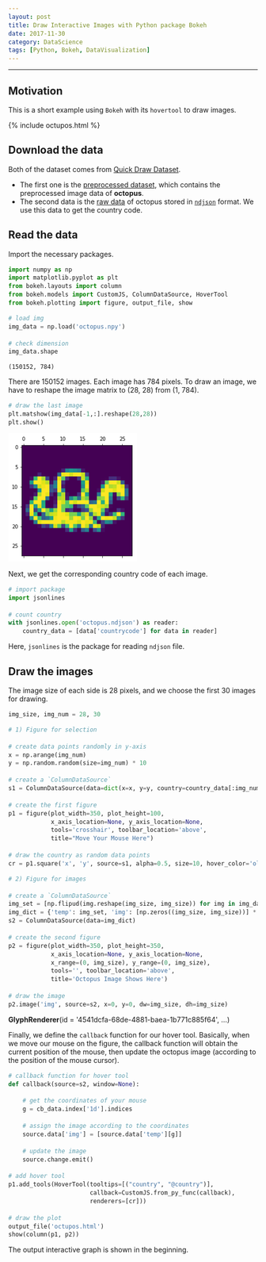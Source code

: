 ```yaml
---
layout: post
title: Draw Interactive Images with Python package Bokeh
date: 2017-11-30
category: DataScience
tags: [Python, Bokeh, DataVisualization]
---
```


---

## Motivation
This is a short example using `Bokeh` with its `hovertool` to draw images.

<div class="row">
  <div class="col-lg-1">
  </div>
  <div class="col-lg-auto">
    {% include octupos.html %}
  </div>
  <div class="col-lg-1">
  </div>
</div>

## Download the data
Both of the dataset comes from [Quick Draw Dataset](https://github.com/googlecreativelab/quickdraw-dataset#the-raw-moderated-dataset).
- The first one is the [preprocessed dataset](https://storage.cloud.google.com/quickdraw_dataset/full/numpy_bitmap/octopus.npy?_ga=2.259297098.-1542652997.1508970834), which contains the preprocessed image data of **octopus**.
- The second data is the [raw data](https://storage.cloud.google.com/quickdraw_dataset/full/raw/octopus.ndjson?_ga=2.24642426.-1542652997.1508970834) of octopus stored in [`ndjson`](http://ndjson.org/) format. We use this data to get the country code.

## Read the data
Import the necessary packages.


```python
import numpy as np
import matplotlib.pyplot as plt
from bokeh.layouts import column
from bokeh.models import CustomJS, ColumnDataSource, HoverTool
from bokeh.plotting import figure, output_file, show
```


```python
# load img
img_data = np.load('octopus.npy')

# check dimension
img_data.shape
```




    (150152, 784)



There are 150152 images. Each image has 784 pixels. To draw an image, we have to reshape the image matrix to (28, 28)  from (1, 784).


```python
# draw the last image
plt.matshow(img_data[-1,:].reshape(28,28))
plt.show()
```


<div class="scroll">
  <img src="/figure/2017Nov30_octupos_demo.png" alt="octupos">
</div>

Next, we get the corresponding country code of each image.


```python
# import package
import jsonlines

# count country
with jsonlines.open('octopus.ndjson') as reader:
    country_data = [data['countrycode'] for data in reader]
```

Here, `jsonlines` is the package for reading `ndjson` file.

## Draw the images

The image size of each side is 28 pixels, and we choose the first 30 images for drawing.


```python
img_size, img_num = 28, 30
```


```python
# 1) Figure for selection

# create data points randomly in y-axis
x = np.arange(img_num)
y = np.random.random(size=img_num) * 10

# create a `ColumnDataSource`
s1 = ColumnDataSource(data=dict(x=x, y=y, country=country_data[:img_num]))

# create the first figure
p1 = figure(plot_width=350, plot_height=100, 
            x_axis_location=None, y_axis_location=None,
            tools='crosshair', toolbar_location='above', 
            title="Move Your Mouse Here")

# draw the country as random data points
cr = p1.square('x', 'y', source=s1, alpha=0.5, size=10, hover_color='olive', hover_alpha=1.0)
```


```python
# 2) Figure for images

# create a `ColumnDataSource`
img_set = [np.flipud(img.reshape(img_size, img_size)) for img in img_data[:img_num,:]]
img_dict = {'temp': img_set, 'img': [np.zeros((img_size, img_size))] * img_num}
s2 = ColumnDataSource(data=img_dict)

# create the second figure
p2 = figure(plot_width=350, plot_height=350, 
            x_axis_location=None, y_axis_location=None,
            x_range=(0, img_size), y_range=(0, img_size), 
            tools='', toolbar_location='above', 
            title='Octopus Image Shows Here')

# draw the image
p2.image('img', source=s2, x=0, y=0, dw=img_size, dh=img_size)
```




<div style="display: table;"><div style="display: table-row;"><div style="display: table-cell;"><b title="bokeh.models.renderers.GlyphRenderer">GlyphRenderer</b>(</div><div style="display: table-cell;">id&nbsp;=&nbsp;'4541dcfa-68de-4881-baea-1b771c885f64', <span id="e1999574-d414-478b-aec3-33c772b697b7" style="cursor: pointer;">&hellip;)</span></div></div><div class="6f6eb52e-5804-41cc-ba9b-0b3e1a0413fe" style="display: none;"><div style="display: table-cell;"></div><div style="display: table-cell;">data_source&nbsp;=&nbsp;ColumnDataSource(id='7bdc5ba3-6ebc-48de-be38-293fba4836b8', ...),</div></div><div class="6f6eb52e-5804-41cc-ba9b-0b3e1a0413fe" style="display: none;"><div style="display: table-cell;"></div><div style="display: table-cell;">glyph&nbsp;=&nbsp;Image(id='1cc3074a-d9ee-49c6-b8aa-12a0c2c09223', ...),</div></div><div class="6f6eb52e-5804-41cc-ba9b-0b3e1a0413fe" style="display: none;"><div style="display: table-cell;"></div><div style="display: table-cell;">hover_glyph&nbsp;=&nbsp;None,</div></div><div class="6f6eb52e-5804-41cc-ba9b-0b3e1a0413fe" style="display: none;"><div style="display: table-cell;"></div><div style="display: table-cell;">js_event_callbacks&nbsp;=&nbsp;{},</div></div><div class="6f6eb52e-5804-41cc-ba9b-0b3e1a0413fe" style="display: none;"><div style="display: table-cell;"></div><div style="display: table-cell;">js_property_callbacks&nbsp;=&nbsp;{},</div></div><div class="6f6eb52e-5804-41cc-ba9b-0b3e1a0413fe" style="display: none;"><div style="display: table-cell;"></div><div style="display: table-cell;">level&nbsp;=&nbsp;'glyph',</div></div><div class="6f6eb52e-5804-41cc-ba9b-0b3e1a0413fe" style="display: none;"><div style="display: table-cell;"></div><div style="display: table-cell;">muted&nbsp;=&nbsp;False,</div></div><div class="6f6eb52e-5804-41cc-ba9b-0b3e1a0413fe" style="display: none;"><div style="display: table-cell;"></div><div style="display: table-cell;">muted_glyph&nbsp;=&nbsp;None,</div></div><div class="6f6eb52e-5804-41cc-ba9b-0b3e1a0413fe" style="display: none;"><div style="display: table-cell;"></div><div style="display: table-cell;">name&nbsp;=&nbsp;None,</div></div><div class="6f6eb52e-5804-41cc-ba9b-0b3e1a0413fe" style="display: none;"><div style="display: table-cell;"></div><div style="display: table-cell;">nonselection_glyph&nbsp;=&nbsp;Image(id='8e0c0072-cd90-4f5c-a5cc-7710f0d021c1', ...),</div></div><div class="6f6eb52e-5804-41cc-ba9b-0b3e1a0413fe" style="display: none;"><div style="display: table-cell;"></div><div style="display: table-cell;">selection_glyph&nbsp;=&nbsp;None,</div></div><div class="6f6eb52e-5804-41cc-ba9b-0b3e1a0413fe" style="display: none;"><div style="display: table-cell;"></div><div style="display: table-cell;">subscribed_events&nbsp;=&nbsp;[],</div></div><div class="6f6eb52e-5804-41cc-ba9b-0b3e1a0413fe" style="display: none;"><div style="display: table-cell;"></div><div style="display: table-cell;">tags&nbsp;=&nbsp;[],</div></div><div class="6f6eb52e-5804-41cc-ba9b-0b3e1a0413fe" style="display: none;"><div style="display: table-cell;"></div><div style="display: table-cell;">view&nbsp;=&nbsp;CDSView(id='f426f027-cad1-45ac-8703-3b30c9673a0c', ...),</div></div><div class="6f6eb52e-5804-41cc-ba9b-0b3e1a0413fe" style="display: none;"><div style="display: table-cell;"></div><div style="display: table-cell;">visible&nbsp;=&nbsp;True,</div></div><div class="6f6eb52e-5804-41cc-ba9b-0b3e1a0413fe" style="display: none;"><div style="display: table-cell;"></div><div style="display: table-cell;">x_range_name&nbsp;=&nbsp;'default',</div></div><div class="6f6eb52e-5804-41cc-ba9b-0b3e1a0413fe" style="display: none;"><div style="display: table-cell;"></div><div style="display: table-cell;">y_range_name&nbsp;=&nbsp;'default')</div></div></div>
<script>
(function() {
  var expanded = false;
  var ellipsis = document.getElementById("e1999574-d414-478b-aec3-33c772b697b7");
  ellipsis.addEventListener("click", function() {
    var rows = document.getElementsByClassName("6f6eb52e-5804-41cc-ba9b-0b3e1a0413fe");
    for (var i = 0; i < rows.length; i++) {
      var el = rows[i];
      el.style.display = expanded ? "none" : "table-row";
    }
    ellipsis.innerHTML = expanded ? "&hellip;)" : "&lsaquo;&lsaquo;&lsaquo;";
    expanded = !expanded;
  });
})();
</script>




Finally, we define the `callback` function for our hover tool. Basically, when we move our mouse on the figure, the callback function will obtain the current position of the mouse, then update the octopus image (according to the position of the mouse cursor).


```python
# callback function for hover tool
def callback(source=s2, window=None):
    
    # get the coordinates of your mouse
    g = cb_data.index['1d'].indices
    
    # assign the image according to the coordinates
    source.data['img'] = [source.data['temp'][g]]
    
    # update the image
    source.change.emit()

# add hover tool
p1.add_tools(HoverTool(tooltips=[("country", "@country")], 
                       callback=CustomJS.from_py_func(callback),
                       renderers=[cr]))

# draw the plot
output_file('octupos.html')
show(column(p1, p2))
```

The output interactive graph is shown in the beginning.
